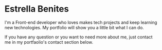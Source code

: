 # Estrella Benites

I'm a Front-end developer who loves makes tech projects and keep learning new technologies.
My portfolio will show you a little bit what I can do.

If you have any question or you want to need more about me, just contact me in my portfaolio's contact section below.
